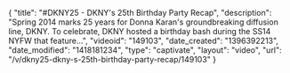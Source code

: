 {
    "title": "#DKNY25 - DKNY's 25th Birthday Party Recap",
    "description": "Spring 2014 marks 25 years for Donna Karan's groundbreaking diffusion line, DKNY. To celebrate, DKNY hosted a birthday bash during the SS14 NYFW that feature...",
    "videoid": "149103",
    "date_created": "1396392213",
    "date_modified": "1418181234",
    "type": "captivate",
    "layout": "video",
    "url": "\/v\/dkny25-dkny-s-25th-birthday-party-recap\/149103"
}
